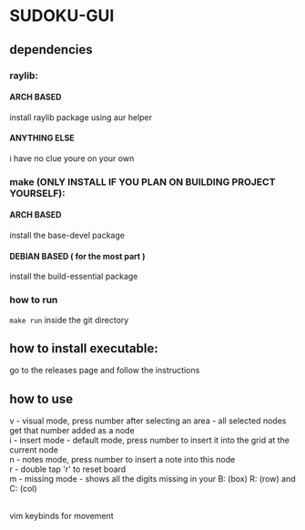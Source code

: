 # SUDOKU-GUI

## dependencies
### raylib:
#### ARCH BASED
install raylib package using aur helper
#### ANYTHING ELSE
i have no clue youre on your own

### make (ONLY INSTALL IF YOU PLAN ON BUILDING PROJECT YOURSELF):
#### ARCH BASED
install the base-devel package
#### DEBIAN BASED ( for the most part )
install the build-essential package
### how to run
`make run` inside the git directory


## how to install executable:
go to the releases page and follow the instructions

## how to use
v - visual mode, press number after selecting an area - all selected nodes get that number added as a node <br>
i - insert mode - default mode, press number to insert it into the grid at the current node <br>
n - notes mode, press number to insert a note into this node <br>
r - double tap 'r' to reset board <br>
m - missing mode - shows all the digits missing in your B: (box) R: (row) and C: (col) <br><br>

vim keybinds for movement

